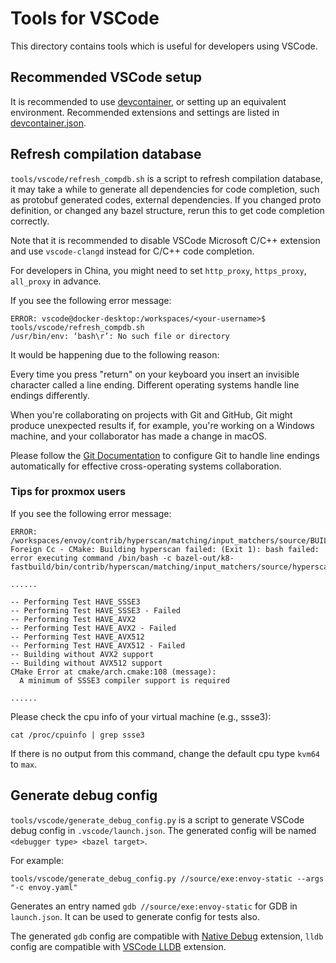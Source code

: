 # Tools for VSCode

This directory contains tools which is useful for developers using VSCode.

## Recommended VSCode setup

It is recommended to use [devcontainer](../../.devcontainer/README.md), or setting up an equivalent
environment. Recommended extensions and settings are listed in
[devcontainer.json](../../.devcontainer/devcontainer.json).

## Refresh compilation database

`tools/vscode/refresh_compdb.sh` is a script to refresh compilation database, it may take a while
to generate all dependencies for code completion, such as protobuf generated codes, external dependencies.
If you changed proto definition, or changed any bazel structure, rerun this to get code completion
correctly.

Note that it is recommended to disable VSCode Microsoft C/C++ extension and use `vscode-clangd` instead for
C/C++ code completion.

For developers in China, you might need to set `http_proxy`, `https_proxy`, `all_proxy` in advance.

If you see the following error message: 
```
ERROR: vscode@docker-desktop:/workspaces/<your-username>$ tools/vscode/refresh_compdb.sh
/usr/bin/env: ‘bash\r’: No such file or directory
```

It would be happening due to the following reason:

Every time you press "return" on your keyboard you insert an invisible character called a line ending. Different operating systems handle line endings differently.

When you're collaborating on projects with Git and GitHub, Git might produce unexpected results if, for example, you're working on a Windows machine, and your collaborator has made a change in macOS.

Please follow the [Git Documentation](https://docs.github.com/en/get-started/getting-started-with-git/configuring-git-to-handle-line-endings) to configure Git to handle line endings automatically for effective cross-operating systems collaboration.


### Tips for proxmox users

If you see the following error message:
```
ERROR: /workspaces/envoy/contrib/hyperscan/matching/input_matchers/source/BUILD:21:12: Foreign Cc - CMake: Building hyperscan failed: (Exit 1): bash failed: error executing command /bin/bash -c bazel-out/k8-fastbuild/bin/contrib/hyperscan/matching/input_matchers/source/hyperscan_foreign_cc/wrapper_build_script.sh

......

-- Performing Test HAVE_SSSE3
-- Performing Test HAVE_SSSE3 - Failed
-- Performing Test HAVE_AVX2
-- Performing Test HAVE_AVX2 - Failed
-- Performing Test HAVE_AVX512
-- Performing Test HAVE_AVX512 - Failed
-- Building without AVX2 support
-- Building without AVX512 support
CMake Error at cmake/arch.cmake:108 (message):
  A minimum of SSSE3 compiler support is required

......
```
Please check the cpu info of your virtual machine (e.g., ssse3):

`cat /proc/cpuinfo | grep ssse3`

If there is no output from this command, change the default cpu type `kvm64` to `max`.

## Generate debug config

`tools/vscode/generate_debug_config.py` is a script to generate VSCode debug config in `.vscode/launch.json`.
The generated config will be named `<debugger type> <bazel target>`.

For example:
```
tools/vscode/generate_debug_config.py //source/exe:envoy-static --args "-c envoy.yaml"
```

Generates an entry named `gdb //source/exe:envoy-static` for GDB in `launch.json`. It can be
used to generate config for tests also.

The generated `gdb` config are compatible with [Native Debug](https://marketplace.visualstudio.com/items?itemName=webfreak.debug) extension,
`lldb` config are compatible with [VSCode LLDB](https://marketplace.visualstudio.com/items?itemName=vadimcn.vscode-lldb) extension.
